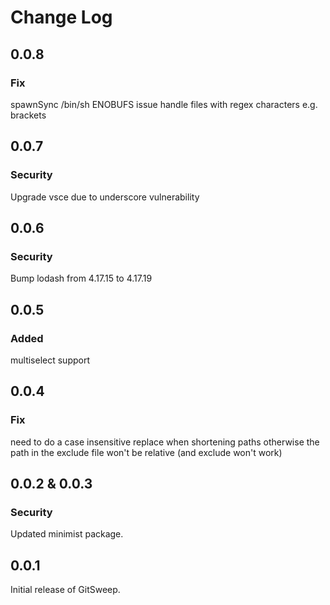 # Change Log

## 0.0.8

### Fix

spawnSync /bin/sh ENOBUFS issue
handle files with regex characters e.g. brackets

## 0.0.7

### Security

Upgrade vsce due to underscore vulnerability

## 0.0.6

### Security

Bump lodash from 4.17.15 to 4.17.19

## 0.0.5

### Added

multiselect support

## 0.0.4

### Fix

need to do a case insensitive replace when shortening paths otherwise the
path in the exclude file won't be relative (and exclude won't work)

## 0.0.2 & 0.0.3

### Security

Updated minimist package.

## 0.0.1

Initial release of GitSweep.
